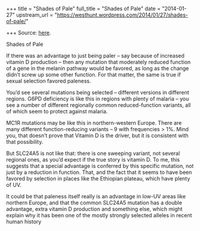 +++
title = "Shades of Pale"
full_title = "Shades of Pale"
date = "2014-01-27"
upstream_url = "https://westhunt.wordpress.com/2014/01/27/shades-of-pale/"

+++
Source: [here](https://westhunt.wordpress.com/2014/01/27/shades-of-pale/).

Shades of Pale

If there was an advantage to just being paler – say because of
increased vitamin D production – then any mutation that moderately
reduced function of a gene in the melanin pathway would be favored, as
long as the change didn’t screw up some other function. For that matter,
the same is true if sexual selection favored paleness.

You’d see several mutations being selected – different versions in
different regions. G6PD deficiency is like this in regions with plenty
of malaria – you see a number of different regionally common
reduced-function variants, all of which seem to protect against malaria.

MC1R mutations may be like this in northern-western Europe. There are
many different function-reducing variants – 9 with frequencies \> 1%.
Mind you, that doesn’t prove that Vitamin D is the driver, but it is
consistent with that possibility.

But SLC24A5 is not like that: there is one sweeping variant, not several
regional ones, as you’d expect if the true story is vitamin D. To me,
this suggests that a special advantage is conferred by this specific
mutation, not just by a reduction in function. That, and the fact that
it seems to have been favored by selection in places like the Ethiopian
plateau, which have plenty of UV.

It could be that paleness itself really is an advantage in low-UV areas
like northern Europe, and that the common SLC24A5 mutation has a double
advantage, extra vitamin D production and something else, which might
explain why it has been one of the mostly strongly selected alleles in
recent human history

